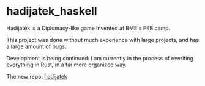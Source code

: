 # hadijatek_haskell

Hadijáték is a Diplomacy-like game invented at BME's FEB camp.

This project was done without much experience with large projects,
and has a large amount of bugs.

Development is being continued:
I am currently in the process of rewriting everything in Rust,
in a far more organized way.

The new repo:
[hadijatek](https://github.com/Atila-M-Schrieber/hadijatek)
